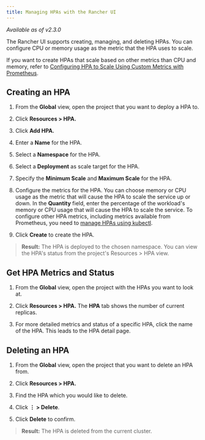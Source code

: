 ```yaml
---
title: Managing HPAs with the Rancher UI
---
```


<head>
  <link rel="canonical" href="https://ranchermanager.docs.rancher.com/how-to-guides/new-user-guides/kubernetes-resources-setup/horizontal-pod-autoscaler/manage-hpas-with-ui"/>
</head>

_Available as of v2.3.0_

The Rancher UI supports creating, managing, and deleting HPAs. You can configure CPU or memory usage as the metric that the HPA uses to scale.

If you want to create HPAs that scale based on other metrics than CPU and memory, refer to [Configuring HPA to Scale Using Custom Metrics with Prometheus](manage-hpas-with-kubectl.md#configuring-hpa-to-scale-using-custom-metrics-with-prometheus).

## Creating an HPA

1. From the **Global** view, open the project that you want to deploy a HPA to.

1. Click **Resources > HPA.**

1. Click **Add HPA.**

1. Enter a **Name** for the HPA.

1. Select a **Namespace** for the HPA.

1. Select a **Deployment** as scale target for the HPA.

1. Specify the **Minimum Scale** and **Maximum Scale** for the HPA.

1. Configure the metrics for the HPA. You can choose memory or CPU usage as the metric that will cause the HPA to scale the service up or down. In the **Quantity** field, enter the percentage of the workload's memory or CPU usage that will cause the HPA to scale the service. To configure other HPA metrics, including metrics available from Prometheus, you need to [manage HPAs using kubectl](manage-hpas-with-kubectl.md#configuring-hpa-to-scale-using-custom-metrics-with-prometheus).

1. Click **Create** to create the HPA.

> **Result:** The HPA is deployed to the chosen namespace. You can view the HPA's status from the project's Resources > HPA view.

## Get HPA Metrics and Status

1. From the **Global** view, open the project with the HPAs you want to look at.

1. Click **Resources > HPA.** The **HPA** tab shows the number of current replicas.

1. For more detailed metrics and status of a specific HPA, click the name of the HPA. This leads to the HPA detail page.


## Deleting an HPA

1. From the **Global** view, open the project that you want to delete an HPA from.

1. Click **Resources > HPA.**

1. Find the HPA which you would like to delete.

1. Click **&#8942; > Delete**.

1. Click **Delete** to confirm.

> **Result:** The HPA is deleted from the current cluster.
